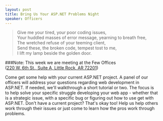 ```yaml
---
layout: post
title: Bring Us Your ASP.NET Problems Night
speaker: Officers
---
```


> Give me your tired, your poor coding issues,  
> Your huddled masses of error message, yearning to breath free,  
> The wretched refuse of your teeming client,  
> Send these, the broken code, tempest tost to me,  
> I lift my lamp beside the golden door.  

###Note: This week we are meeting at the Few Offices <br /> (<a href="https://goo.gl/maps/1qzt0" target="_blank">220 W. 6th St., Suite A, Little Rock, AR 72201</a>)


Come get some help with your current ASP.NET project. A panel of our officers will address your questions regarding web development in ASP.NET. If needed, we'll walkthrough a short tutorial or two. The focus is to help solve your specific struggle developing your web app - whether that is a strategic issue, with a specific bug or figuring out how to use get with ASP.NET. Don't have a current project? That's okay too! Help us help others work through their issues or just come to learn how the pros work through problems.
